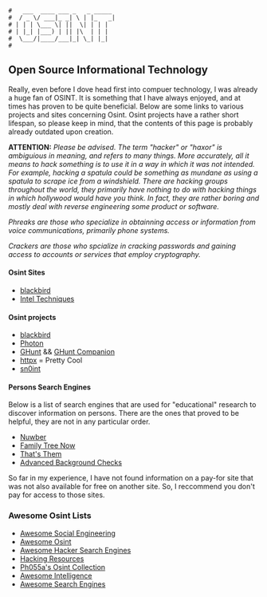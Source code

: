 ```text
#   ___  ____ ___ _   _ _____
#  / _ \/ ___|_ _| \ | |_   _|
# | | | \___ \| ||  \| | | |
# | |_| |___) | || |\  | | |
#  \___/|____/___|_| \_| |_|
#
```

## Open Source Informational Technology

Really, even before I dove head first into compuer technology, I was already a huge fan of OSINT. It is
something that I have always enjoyed, and at times has proven to be quite beneficial. Below are some links to
various projects and sites concerning Osint. Osint projects have a rather short lifespan, so please keep in
mind, that the contents of this page is probably already outdated upon creation.

__ATTENTION:__ *Please be advised. The term "hacker" or "haxor" is ambiguious in meaning, and refers to many
things. More accurately, all it means to hack something is to use it in a way in which it was not
intended. For example, hacking a spatula could be something as mundane as using a spatula to scrape ice from a
windshield. There are hacking groups throughout the world, they primarily have nothing to do with hacking
things in which hollywood would have you think. In fact, they are rather boring and mostly deal with reverse
engineering some product or software.*

*Phreaks are those who specialize in obtainning access or information from voice communications, primarily
phone systems.*

*Crackers are those who spcialize in cracking passwords and gaining access to accounts or services that employ
cryptography.*

#### Osint Sites

* [blackbird](https://blackbird-osint.herokuapp.com/)
* [Intel Techniques](https://inteltechniques.com/index.html)

#### Osint projects

* [blackbird](https://github.com/p1ngul1n0/blackbird)
* [Photon](https://github.com/s0md3v/Photon)
* [GHunt](https://github.com/mxrch/GHunt) && [GHunt Companion](https://addons.mozilla.org/en-US/firefox/addon/ghunt-companion/)
* [httpx](https://github.com/projectdiscovery/httpx) = Pretty Cool
* [sn0int](https://github.com/kpcyrd/sn0int)

#### Persons Search Engines

Below is a list of search engines that are used for "educational" research to discover information on persons.
There are the ones that proved to be helpful, they are not in any particular order.

* [Nuwber](https://nuwber.com)
* [Family Tree Now](https://www.familytreenow.com)
* [That's Them](https://thatsthem.com)
* [Advanced Background Checks](https://www.advancedbackgroundchecks.com)

So far in my experience, I have not found information on a pay-for site that was not also available for free
on another site. So, I reccommend you don't pay for access to those sites.

### Awesome Osint Lists

* [Awesome Social Engineering](https://github.com/giuliacassara/awesome-social-engineering)
* [Awesome Osint](https://github.com/jivoi/awesome-osint)
* [Awesome Hacker Search Engines](https://github.com/edoardottt/awesome-hacker-search-engines)
* [Hacking Resources](https://github.com/Lifka/hacking-resources)
* [Ph055a's Osint Collection](https://github.com/Ph055a/OSINT_Collection)
* [Awesome Intelligence](https://github.com/ARPSyndicate/awesome-intelligence)
* [Awesome Search Engines](https://github.com/edoardottt/awesome-hacker-search-engines)
